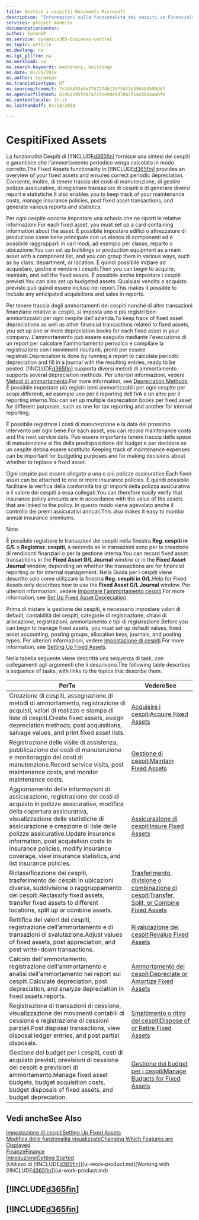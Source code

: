 ```yaml
---
title: Gestire i cespiti| Documenti Microsoft
description: "Informazioni sulla funzionalità dei cespiti in Financials e una panoramica delle modalità di utilizzo dei cespiti."
services: project-madeira
documentationcenter: 
author: SorenGP
ms.service: dynamics365-business-central
ms.topic: article
ms.devlang: na
ms.tgt_pltfrm: na
ms.workload: na
ms.search.keywords: machinery, buildings
ms.date: 01/25/2018
ms.author: sgroespe
ms.translationtype: HT
ms.sourcegitcommit: 7c346455a9e27d7274b116754f1d594484b95d67
ms.openlocfilehash: 814b3295fdd7a719ce9de9d7da5f1ac0b66a4bfe
ms.contentlocale: it-it
ms.lasthandoff: 04/18/2018

---
```

# <a name="fixed-assets"></a><span data-ttu-id="4a871-103">Cespiti</span><span class="sxs-lookup"><span data-stu-id="4a871-103">Fixed Assets</span></span>
<span data-ttu-id="4a871-104">La funzionalità Cespiti di [!INCLUDE[d365fin](includes/d365fin_md.md)] fornisce una sintesi dei cespiti e garantisce che l'ammortamento periodico venga calcolato in modo corretto.</span><span class="sxs-lookup"><span data-stu-id="4a871-104">The Fixed Assets functionality in [!INCLUDE[d365fin](includes/d365fin_md.md)] provides an overview of your fixed assets and ensures correct periodic depreciation.</span></span> <span data-ttu-id="4a871-105">Consente, inoltre, di tenere traccia dei costi di manutenzione, di gestire polizze assicurative, di registrare transazioni di cespiti e di generare diversi report e statistiche.</span><span class="sxs-lookup"><span data-stu-id="4a871-105">It also enables you to keep track of your maintenance costs, manage insurance policies, post fixed asset transactions, and generate various reports and statistics.</span></span>

<span data-ttu-id="4a871-106">Per ogni cespite occorre impostare una scheda che ne riporti le relative informazioni.</span><span class="sxs-lookup"><span data-stu-id="4a871-106">For each fixed asset, you must set up a card containing information about the asset.</span></span> <span data-ttu-id="4a871-107">È possibile impostare edifici o attrezzature di produzione come bene principale con un elenco di componenti ed è possibile raggrupparli in vari modi, ad esempio per classe, reparto o ubicazione.</span><span class="sxs-lookup"><span data-stu-id="4a871-107">You can set up buildings or production equipment as a main asset with a component list, and you can group them in various ways, such as by class, department, or location.</span></span> <span data-ttu-id="4a871-108">È quindi possibile iniziare ad acquistare, gestire e vendere i cespiti.</span><span class="sxs-lookup"><span data-stu-id="4a871-108">Then you can begin to acquire, maintain, and sell the fixed assets.</span></span> <span data-ttu-id="4a871-109">È possibile anche impostare i cespiti previsti.</span><span class="sxs-lookup"><span data-stu-id="4a871-109">You can also set up budgeted assets.</span></span> <span data-ttu-id="4a871-110">Qualsiasi vendita o acquisto previsto può quindi essere incluso nei report.</span><span class="sxs-lookup"><span data-stu-id="4a871-110">This makes it possible to include any anticipated acquisitions and sales in reports.</span></span>

<span data-ttu-id="4a871-111">Per tenere traccia degli ammortamenti dei cespiti nonché di altre transazioni finanziarie relative ai cespiti, si imposta uno o più registri beni ammortizzabili per ogni cespite dell'azienda.</span><span class="sxs-lookup"><span data-stu-id="4a871-111">To keep track of fixed asset depreciations as well as other financial transactions related to fixed assets, you set up one or more depreciation books for each fixed asset in your company.</span></span> <span data-ttu-id="4a871-112">L'ammortamento può essere eseguito mediante l'esecuzione di un report per calcolare l'ammortamento periodico e compilare la registrazione con i movimenti risultanti, pronti per essere registrati.</span><span class="sxs-lookup"><span data-stu-id="4a871-112">Depreciation is done by running a report to calculate periodic depreciation and fill in a journal with the resulting entries, ready to be posted.</span></span> [!INCLUDE[d365fin](includes/d365fin_md.md)]<span data-ttu-id="4a871-113"> supporta diversi metodi di ammortamento.</span><span class="sxs-lookup"><span data-stu-id="4a871-113"> supports several depreciation methods.</span></span> <span data-ttu-id="4a871-114">Per ulteriori informazioni, vedere [Metodi di ammortamento](fa-depreciation-methods.md).</span><span class="sxs-lookup"><span data-stu-id="4a871-114">For more information, see [Depreciation Methods](fa-depreciation-methods.md).</span></span> <span data-ttu-id="4a871-115">È possibile impostare più registri beni ammortizzabili per ogni cespite per scopi differenti, ad esempio uno per il reporting dell'IVA e un altro per il reporting interno.</span><span class="sxs-lookup"><span data-stu-id="4a871-115">You can set up multiple depreciation books per fixed asset for different purposes, such as one for tax reporting and another for internal reporting.</span></span>

<span data-ttu-id="4a871-116">È possibile registrare i costi di manutenzione e la data del prossimo intervento per ogni bene.</span><span class="sxs-lookup"><span data-stu-id="4a871-116">For each asset, you can record maintenance costs and the next service date.</span></span> <span data-ttu-id="4a871-117">Può essere importante tenere traccia delle spese di manutenzione ai fini della predisposizione del budget e per decidere se un cespite debba essere sostituito.</span><span class="sxs-lookup"><span data-stu-id="4a871-117">Keeping track of maintenance expenses can be important for budgeting purposes and for making decisions about whether to replace a fixed asset.</span></span>

<span data-ttu-id="4a871-118">Ogni cespite può essere allegato a una o più polizze assicurative.</span><span class="sxs-lookup"><span data-stu-id="4a871-118">Each fixed asset can be attached to one or more insurance policies.</span></span> <span data-ttu-id="4a871-119">È quindi possibile facilitare la verifica della conformità tra gli importi della polizza assicurativa e il valore dei cespiti a essa collegati.</span><span class="sxs-lookup"><span data-stu-id="4a871-119">You can therefore easily verify that insurance policy amounts are in accordance with the value of the assets that are linked to the policy.</span></span> <span data-ttu-id="4a871-120">In questo modo viene agevolato anche il controllo dei premi assicurativi annuali.</span><span class="sxs-lookup"><span data-stu-id="4a871-120">This also makes it easy to monitor annual insurance premiums.</span></span>

> [!NOTE]  
>   <span data-ttu-id="4a871-121">È possibile registrare le transazioni dei cespiti nella finestra **Reg. cespiti in G/L** o **Registraz. cespiti**, a seconda se le transazioni sono per la creazione di rendiconti finanziari o per la gestione interna.</span><span class="sxs-lookup"><span data-stu-id="4a871-121">You can record fixed asset transactions in the **Fixed Asset G/L Journal** window or in the **Fixed Asset Journal** window, depending on whether the transactions are for financial reporting or for internal management.</span></span> <span data-ttu-id="4a871-122">Nella Guida per i cespiti viene descritto solo come utilizzare la finestra **Reg. cespiti in G/L**.</span><span class="sxs-lookup"><span data-stu-id="4a871-122">Help for Fixed Assets only describes how to use the **Fixed Asset G/L Journal** window.</span></span> <span data-ttu-id="4a871-123">Per ulteriori informazioni, vedere [Impostare l'ammortamento cespiti](fa-how-setup-depreciation.md).</span><span class="sxs-lookup"><span data-stu-id="4a871-123">For more information, see [Set Up Fixed Asset Depreciation](fa-how-setup-depreciation.md).</span></span>

<span data-ttu-id="4a871-124">Prima di iniziare la gestione dei cespiti, è necessario impostare valori di default, contabilità dei cespiti, categorie di registrazione, chiavi di allocazione, registrazioni, ammortamento e tipi di registrazione.</span><span class="sxs-lookup"><span data-stu-id="4a871-124">Before you can begin to manage fixed assets, you must set up default values, fixed asset accounting, posting groups, allocation keys, journals, and posting types.</span></span> <span data-ttu-id="4a871-125">Per ulteriori informazioni, vedere [Impostazione di cespiti](fa-setup.md).</span><span class="sxs-lookup"><span data-stu-id="4a871-125">For more information, see [Setting Up Fixed Assets](fa-setup.md).</span></span>

<span data-ttu-id="4a871-126">Nella tabella seguente viene descritta una sequenza di task, con collegamenti agli argomenti che li descrivono.</span><span class="sxs-lookup"><span data-stu-id="4a871-126">The following table describes a sequence of tasks, with links to the topics that describe them.</span></span>

| <span data-ttu-id="4a871-127">Per</span><span class="sxs-lookup"><span data-stu-id="4a871-127">To</span></span> | <span data-ttu-id="4a871-128">Vedere</span><span class="sxs-lookup"><span data-stu-id="4a871-128">See</span></span> |
| --- | --- |
| <span data-ttu-id="4a871-129">Creazione di cespiti, assegnazione di metodi di ammortamento, registrazione di acquisti, valori di realizzo e stampa di liste di cespiti.</span><span class="sxs-lookup"><span data-stu-id="4a871-129">Create fixed assets, assign depreciation methods, post acquisitions, salvage values, and print fixed asset lists.</span></span> |[<span data-ttu-id="4a871-130">Acquisire i cespiti</span><span class="sxs-lookup"><span data-stu-id="4a871-130">Acquire Fixed Assets</span></span>](fa-how-acquire.md) |
| <span data-ttu-id="4a871-131">Registrazione delle visite di assistenza, pubblicazione dei costi di manutenzione e monitoraggio dei costi di manutenzione.</span><span class="sxs-lookup"><span data-stu-id="4a871-131">Record service visits, post maintenance costs, and monitor maintenance costs.</span></span> |[<span data-ttu-id="4a871-132">Gestione di cespiti</span><span class="sxs-lookup"><span data-stu-id="4a871-132">Maintain Fixed Assets</span></span>](fa-how-maintain.md) |
| <span data-ttu-id="4a871-133">Aggiornamento delle informazioni di assicurazione, registrazione dei costi di acquisto in polizze assicurative, modifica della copertura assicurativa, visualizzazione delle statistiche di assicurazione e creazione di liste delle polizze assicurative.</span><span class="sxs-lookup"><span data-stu-id="4a871-133">Update insurance information, post acquisition costs to insurance policies, modify insurance coverage, view insurance statistics, and list insurance policies.</span></span> |[<span data-ttu-id="4a871-134">Assicurazione di cespiti</span><span class="sxs-lookup"><span data-stu-id="4a871-134">Insure Fixed Assets</span></span>](fa-how-insure.md) |
| <span data-ttu-id="4a871-135">Riclassificazione dei cespiti, trasferimento dei cespiti in ubicazioni diverse, suddivisione o raggruppamento dei cespiti.</span><span class="sxs-lookup"><span data-stu-id="4a871-135">Reclassify fixed assets, transfer fixed assets to different locations, split up or combine assets.</span></span> |[<span data-ttu-id="4a871-136">Trasferimento, divisione o combinazione di cespiti</span><span class="sxs-lookup"><span data-stu-id="4a871-136">Transfer, Split, or Combine Fixed Assets</span></span>](fa-how-trans-split-combine.md) |
| <span data-ttu-id="4a871-137">Rettifica dei valori dei cespiti, registrazione dell'ammortamento e di transazioni di svalutazione.</span><span class="sxs-lookup"><span data-stu-id="4a871-137">Adjust values of fixed assets, post appreciation, and post write-down transactions.</span></span> |[<span data-ttu-id="4a871-138">Rivalutazione dei cespiti</span><span class="sxs-lookup"><span data-stu-id="4a871-138">Revalue Fixed Assets</span></span>](fa-how-revalue.md) |
| <span data-ttu-id="4a871-139">Calcolo dell'ammortamento, registrazione dell'ammortamento e analisi dell'ammortamento nei report sui cespiti.</span><span class="sxs-lookup"><span data-stu-id="4a871-139">Calculate depreciation, post depreciation, and  analyze depreciation in fixed assets reports.</span></span> |[<span data-ttu-id="4a871-140">Ammortamento dei cespiti</span><span class="sxs-lookup"><span data-stu-id="4a871-140">Depreciate or Amortize Fixed Assets</span></span>](fa-how-depreciate-amortize.md) |
| <span data-ttu-id="4a871-141">Registrazione di transazioni di cessione, visualizzazione dei movimenti contabili di cessione e registrazione di cessioni parziali.</span><span class="sxs-lookup"><span data-stu-id="4a871-141">Post disposal transactions, view disposal ledger entries, and post partial disposals.</span></span> |[<span data-ttu-id="4a871-142">Smaltimento o ritiro dei cespiti</span><span class="sxs-lookup"><span data-stu-id="4a871-142">Dispose of or Retire Fixed Assets</span></span>](fa-how-dispose-retire.md) |
| <span data-ttu-id="4a871-143">Gestione dei budget per i cespiti, costi di acquisto previsti, previsioni di cessione dei cespiti e previsioni di ammortamento.</span><span class="sxs-lookup"><span data-stu-id="4a871-143">Manage fixed asset budgets, budget acquisition costs, budget disposals of fixed assets, and budget depreciation.</span></span> |[<span data-ttu-id="4a871-144">Gestione dei budget per i cespiti</span><span class="sxs-lookup"><span data-stu-id="4a871-144">Manage Budgets for Fixed Assets</span></span>](fa-how-manage-budgets.md) |

## <a name="see-also"></a><span data-ttu-id="4a871-145">Vedi anche</span><span class="sxs-lookup"><span data-stu-id="4a871-145">See Also</span></span>
[<span data-ttu-id="4a871-146">Impostazione di cespiti</span><span class="sxs-lookup"><span data-stu-id="4a871-146">Setting Up Fixed Assets</span></span>](fa-setup.md)  
[<span data-ttu-id="4a871-147">Modifica delle funzionalità visualizzate</span><span class="sxs-lookup"><span data-stu-id="4a871-147">Changing Which Features are Displayed</span></span>](ui-experiences.md)  
[<span data-ttu-id="4a871-148">Finanze</span><span class="sxs-lookup"><span data-stu-id="4a871-148">Finance</span></span>](finance.md)  
[<span data-ttu-id="4a871-149">Introduzione</span><span class="sxs-lookup"><span data-stu-id="4a871-149">Getting Started</span></span>](product-get-started.md)  
<span data-ttu-id="4a871-150">[Utilizzo di [!INCLUDE[d365fin](includes/d365fin_md.md)]](ui-work-product.md)</span><span class="sxs-lookup"><span data-stu-id="4a871-150">[Working with [!INCLUDE[d365fin](includes/d365fin_md.md)]](ui-work-product.md)</span></span>

## [!INCLUDE[d365fin](includes/free_trial_md.md)]  
## [!INCLUDE[d365fin](includes/training_link_md.md)]

